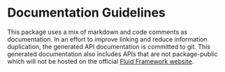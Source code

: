 # Documentation Guidelines

This package uses a mix of markdown and code comments as documentation. In an effort to improve linking and reduce information duplication, the generated API documentation is committed to git. This generated documentation also includes APIs that are not package-public which will not be hosted on the official [Fluid Framework website](fluidframework.com).
